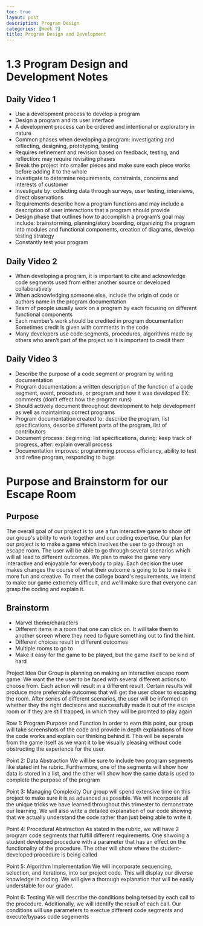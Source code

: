 ```yaml
---
toc: true
layout: post
description: Program Design
categories: [Week 7]
title: Program Design and Development
---
```


# 1.3 Program Design and Development Notes
## Daily Video 1
- Use a development process to develop a program
- Design a program and its user interface
- A development process can be ordered and intentional or exploratory in nature
- Common phases when developing a program: investigating and reflecting, designing, prototyping, testing
- Requires refinement and revision based on feedback, testing, and reflection: may require revisiting phases
- Break the project into smaller pieces and make sure each piece works before adding it to the whole
- Investigate to determine requirements, constraints, concerns and interests of customer
- Investigate by: collecting data through surveys, user testing, interviews, direct observations
- Requirements describe how a program functions and may include a description of user interactions that a program should provide
- Design phase that outlines how to accomplish a program’s goal may include: brainstorming, planning/story boarding, organizing the program into modules and functional components, creation of diagrams, develop testing strategy
- Constantly test your program
## Daily Video 2
- When developing a program, it is important to cite and acknowledge code segments used from either another source or developed collaboratively
- When acknowledging someone else, include the origin of code or authors name in the program documentation
- Team of people usually work on a program by each focusing on different functional components
- Each member’s work should be credited in program documentation Sometimes credit is given with comments in the code
- Many developers use code segments, procedures, algorithms made by others who aren’t part of the project so it is important to credit them
## Daily Video 3
- Describe the purpose of a code segment or program by writing documentation
- Program documentation: a written description of the function of a code segment, event, procedure, or program and how it was developed EX: comments (don’t effect how the program runs)
- Should actively document throughout development to help development as well as maintaining correct programs
- Program documentation created to: describe the program, list specifications, describe different parts of the program, list of contributors
- Document process: beginning: list specifications, during: keep track of progress, after: explain overall process
- Documentation improves: programming process efficiency, ability to test and refine program, responding to bugs

# Purpose and Brainstorm for our Escape Room
## Purpose
The overall goal of our project is to use a fun interactive game to show off our group's ability to work together and our coding expertise. Our plan for our project is to make a game which involves the user to go through an escape room. The user will be able to go through several scenarios which will all lead to different outcomes. We plan to make the game very interactive and enjoyable for everybody to play. Each decision the user makes changes the course of what their outcome is going to be to make it more fun and creative. To meet the college board's requirements, we intend to make our game extremely difficult, and we'll make sure that everyone can grasp the coding and explain it.
## Brainstorm
- Marvel theme/characters
- Different items in a room that one can click on. It will take them to another screen where they need to figure something out to find the hint.
- Different choices result in different outcomes
- Multiple rooms to go to
- Make it easy for the game to be played, but the game itself to be kind of hard

Project Idea
Our Group is planning on making an interactive escape room game. We want the the user to be faced with several different actions to choose from. Each action will result in a different result. Certain results will produce more preferrable outcomes that will get the user closer to escaping the room. After series of different scenarios, the user will be informed on whether they the right decisions and successfully made it out of the escape room or if they are still trapped, in which they will be promted to play again

Row 1: Program Purpose and Function
In order to earn this point, our group will take screenshots of the code and provide in depth explanations of how the code works and explain our thinking behind it. This will be seperate from the game itself as we want it to be visually pleasing without code obstructing the experience for the user.

Point 2: Data Abstraction
We will be sure to include two program segments like stated int he rubric. Furthermore, one of the segments will show how data is stored in a list, and the other will show how the same data is used to complete the purpose of the program

Point 3: Managing Complexity
Our group will spend extensive time on this project to make sure it is as advanced as possible. We will incorporate all the unique tricks we have learned throughout this trimester to demonstrate our learning. We will also write a detailed explanation of our code showing that we actually understand the code rather than just being able to write it.

Point 4: Procedural Abstraction
As stated in the rubric, we will have 2 program code segments that fulfill different requirements. One shwoing a student developed procedure with a parameter that has an effect on the functionality of the procedure. The other will show where the student-developed procedure is being called

Point 5: Algorithm Implementation
We will incorporate sequencing, selection, and iterations, into our project code. This will display our diverse knowledge in coding. We will give a thorough explanation that will be easily understable for our grader.

Point 6: Testing
We will describe the conditions being tetsed by each call to the procedure. Additionally, we will identify the result of each call. Our conditions will use parameters to exectue different code segments and execute/bypass code segements
